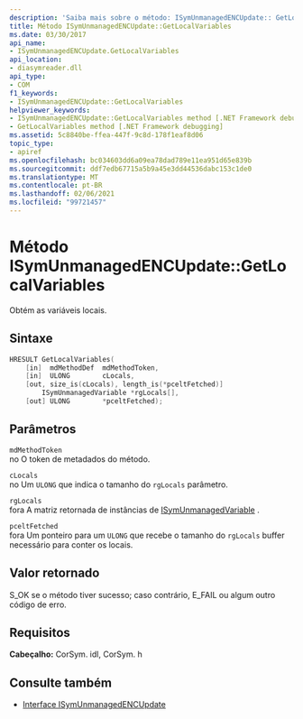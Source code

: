 ```yaml
---
description: 'Saiba mais sobre o método: ISymUnmanagedENCUpdate:: GetLocalVariables'
title: Método ISymUnmanagedENCUpdate::GetLocalVariables
ms.date: 03/30/2017
api_name:
- ISymUnmanagedENCUpdate.GetLocalVariables
api_location:
- diasymreader.dll
api_type:
- COM
f1_keywords:
- ISymUnmanagedENCUpdate::GetLocalVariables
helpviewer_keywords:
- ISymUnmanagedENCUpdate::GetLocalVariables method [.NET Framework debugging]
- GetLocalVariables method [.NET Framework debugging]
ms.assetid: 5c8840be-ffea-447f-9c8d-178f1eaf8d06
topic_type:
- apiref
ms.openlocfilehash: bc034603dd6a09ea78dad789e11ea951d65e839b
ms.sourcegitcommit: ddf7edb67715a5b9a45e3dd44536dabc153c1de0
ms.translationtype: MT
ms.contentlocale: pt-BR
ms.lasthandoff: 02/06/2021
ms.locfileid: "99721457"
---
```

# <a name="isymunmanagedencupdategetlocalvariables-method"></a>Método ISymUnmanagedENCUpdate::GetLocalVariables

Obtém as variáveis locais.  
  
## <a name="syntax"></a>Sintaxe  
  
```cpp  
HRESULT GetLocalVariables(  
    [in]  mdMethodDef  mdMethodToken,  
    [in]  ULONG        cLocals,  
    [out, size_is(cLocals), length_is(*pceltFetched)]  
        ISymUnmanagedVariable *rgLocals[],  
    [out] ULONG        *pceltFetched);  
```  
  
## <a name="parameters"></a>Parâmetros  

 `mdMethodToken`  
 no O token de metadados do método.  
  
 `cLocals`  
 no Um `ULONG` que indica o tamanho do `rgLocals` parâmetro.  
  
 `rgLocals`  
 fora A matriz retornada de instâncias de [ISymUnmanagedVariable](isymunmanagedvariable-interface.md) .  
  
 `pceltFetched`  
 fora Um ponteiro para um `ULONG` que recebe o tamanho do `rgLocals` buffer necessário para conter os locais.  
  
## <a name="return-value"></a>Valor retornado  

 S_OK se o método tiver sucesso; caso contrário, E_FAIL ou algum outro código de erro.  
  
## <a name="requirements"></a>Requisitos  

 **Cabeçalho:** CorSym. idl, CorSym. h  
  
## <a name="see-also"></a>Consulte também

- [Interface ISymUnmanagedENCUpdate](isymunmanagedencupdate-interface.md)
